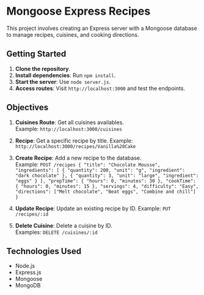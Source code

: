 # Mongoose Express Recipes

This project involves creating an Express server with a Mongoose database to manage recipes, cuisines, and cooking directions.

## Getting Started

1. **Clone the repository**.
2. **Install dependencies**: Run `npm install`.
3. **Start the server**: Use `node server.js`.
4. **Access routes**: Visit `http://localhost:3000` and test the endpoints.

## Objectives

1. **Cuisines Route**: Get all cuisines availables.  
    Example: `http://localhost:3000/cuisines`

2. **Recipe**: Get a specific recipe by title.
    Example: `http://localhost:3000/recipes/Vanilla%20Cake`
   
2. **Create Recipe**: Add a new recipe to the database.  
   Example: 
`POST /recipes
{
  "title": "Chocolate Mousse",
  "ingredients": [
    { "quantity": 200, "unit": "g", "ingredient": "dark chocolate" },
    { "quantity": 3, "unit": "large", "ingredient": "eggs" }
  ],
  "prepTime": { "hours": 0, "minutes": 30 },
  "cookTime": { "hours": 0, "minutes": 15 },
  "servings": 4,
  "difficulty": "Easy",
  "directions": ["Melt chocolate", "Beat eggs", "Combine and chill"]
}`

   
3. **Update Recipe**: Update an existing recipe by ID. 
   Example: `PUT /recipes/:id`

4. **Delete Cuisine**: Delete a cuisine by ID.  
   Examples: `DELETE /cuisines/:id`

## Technologies Used

- Node.js
- Express.js
- Mongoose
- MongoDB